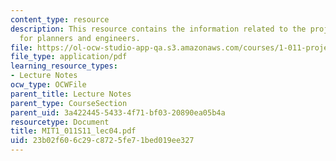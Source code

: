 ```yaml
---
content_type: resource
description: This resource contains the information related to the project evaluation
  for planners and engineers.
file: https://ol-ocw-studio-app-qa.s3.amazonaws.com/courses/1-011-project-evaluation-spring-2011/23b02f606c29c8725fe71bed019ee327_MIT1_011S11_lec04.pdf
file_type: application/pdf
learning_resource_types:
- Lecture Notes
ocw_type: OCWFile
parent_title: Lecture Notes
parent_type: CourseSection
parent_uid: 3a422445-5433-4f71-bf03-20890ea05b4a
resourcetype: Document
title: MIT1_011S11_lec04.pdf
uid: 23b02f60-6c29-c872-5fe7-1bed019ee327
---
```

